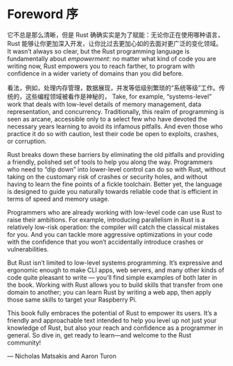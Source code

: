 # Foreword 序

它不总是那么清晰，但是 Rust 确确实实是为了赋能：无论你正在使用哪种语言，Rust 能够让你更加深入开发，让你比过去更加心如的去面对更广泛的变化领域。
It wasn’t always so clear, but the Rust programming language is fundamentally
about _empowerment_: no matter what kind of code you are writing now, Rust
empowers you to reach farther, to program with confidence in a wider variety of
domains than you did before.

看法，例如，处理内存管理，数据展现，并发等低级别繁琐的“系统等级”工作。传统的，这些编程领域被看作是神秘的，
Take, for example, “systems-level” work that deals with low-level details of
memory management, data representation, and concurrency. Traditionally, this
realm of programming is seen as arcane, accessible only to a select few who
have devoted the necessary years learning to avoid its infamous pitfalls. And
even those who practice it do so with caution, lest their code be open to
exploits, crashes, or corruption.

Rust breaks down these barriers by eliminating the old pitfalls and providing a
friendly, polished set of tools to help you along the way. Programmers who need
to “dip down” into lower-level control can do so with Rust, without taking on
the customary risk of crashes or security holes, and without having to learn
the fine points of a fickle toolchain. Better yet, the language is designed to
guide you naturally towards reliable code that is efficient in terms of speed
and memory usage.

Programmers who are already working with low-level code can use Rust to raise
their ambitions. For example, introducing parallelism in Rust is a relatively
low-risk operation: the compiler will catch the classical mistakes for you. And
you can tackle more aggressive optimizations in your code with the confidence
that you won’t accidentally introduce crashes or vulnerabilities.

But Rust isn’t limited to low-level systems programming. It’s expressive and
ergonomic enough to make CLI apps, web servers, and many other kinds of code
quite pleasant to write — you’ll find simple examples of both later in the
book. Working with Rust allows you to build skills that transfer from one
domain to another; you can learn Rust by writing a web app, then apply those
same skills to target your Raspberry Pi.

This book fully embraces the potential of Rust to empower its users. It’s a
friendly and approachable text intended to help you level up not just your
knowledge of Rust, but also your reach and confidence as a programmer in
general. So dive in, get ready to learn—and welcome to the Rust community!

— Nicholas Matsakis and Aaron Turon
